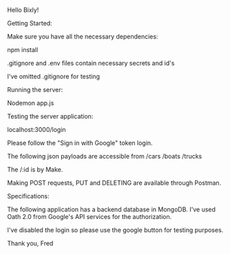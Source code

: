 
Hello Bixly!



Getting Started:

Make sure you have all the necessary dependencies:

npm install

.gitignore and .env files contain necessary secrets and id's

I've omitted .gitignore for testing


Running the server:

Nodemon app.js


Testing the server application:

localhost:3000/login

Please follow the "Sign in with Google" token login.

The following json payloads are accessible from /cars /boats /trucks

The /:id is by Make.

Making POST requests, PUT and DELETING are available through Postman.

Specifications:

The following application has a backend database in MongoDB. 
I've used Oath 2.0 from Google's API services for the authorization. 

I've disabled the login so please use the google button for testing purposes.

Thank you, Fred
